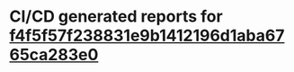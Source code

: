 # CI/CD generated reports for [f4f5f57f238831e9b1412196d1aba6765ca283e0](https://github.com/hydephp/develop/commit/f4f5f57f238831e9b1412196d1aba6765ca283e0)

